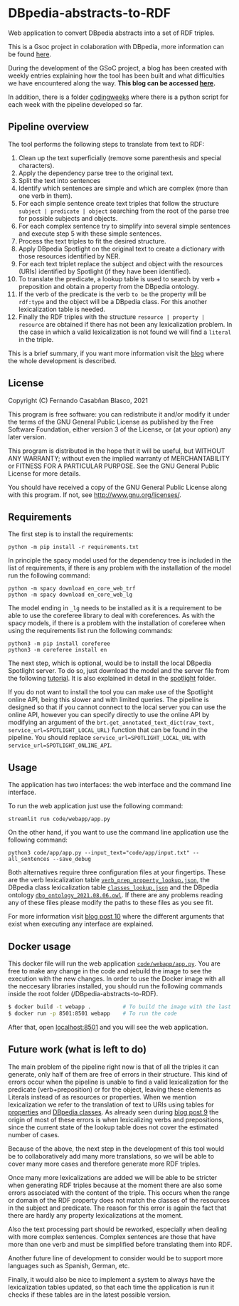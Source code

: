 # DBpedia-abstracts-to-RDF
Web application to convert DBpedia abstracts into a set of RDF triples.

This is a Gsoc project in colaboration with DBpedia, more information can be found [here][1].

During the development of the GSoC project, a blog has been created with weekly entries explaining how the tool has been built and what difficulties we have encountered along the way. **This blog can be accessed [here][2].**

In addition, there is a folder [codingweeks][3] where there is a python script for each week with the pipeline developed so far.

## Pipeline overview 
The tool performs the following steps to translate from text to RDF:
1.  Clean up the text superficially (remove some parenthesis and special characters).
2.  Apply the dependency parse tree to the original text.
3.  Split the text into sentences
4.  Identify which sentences are simple and which are complex (more than one verb in them).
5.  For each simple sentence create text triples that follow the structure `subject | predicate | object` searching from the root of the parse tree for possible subjects and objects.
6.  For each complex sentence try to simplify into several simple sentences and execute step 5 with these simple sentences.
7.  Process the text triples to fit the desired structure.
8.  Apply DBpedia Spotlight on the original text to create a dictionary with those resources identified by NER.
9.  For each text triplet replace the subject and object with the resources (URIs) identified by Spotlight (if they have been identified).
10. To translate the predicate, a lookup table is used to search by verb + preposition and obtain a property from the DBpedia ontology.
11. If the verb of the predicate is the verb `to be` the property will be `rdf:type` and the object will be a DBpedia class. For this another lexicalization table is needed.
12. Finally the RDF triples with the structure `resource | property | resource` are obtained if there has not been any lexicalization problem. In the case in which a valid lexicalization is not found we will find a `literal` in the triple.

This is a brief summary, if you want more information visit the [blog][2] where the whole development is described.

## License
Copyright (C) Fernando Casabñan Blasco, 2021

This program is free software: you can redistribute it and/or modify it under the terms of the GNU General Public License as published by the Free Software Foundation, either version 3 of the License, or (at your option) any later version.

This program is distributed in the hope that it will be useful, but WITHOUT ANY WARRANTY; without even the implied warranty of MERCHANTABILITY or FITNESS FOR A PARTICULAR PURPOSE. See the GNU General Public License for more details.

You should have received a copy of the GNU General Public License along with this program. If not, see http://www.gnu.org/licenses/.

## Requirements
The first step is to install the requirements:
```console
python -m pip install -r requirements.txt
```

In principle the spacy model used for the dependency tree is included in the list of requirements, if there is any problem with the installation of the model run the following command:
```console
python -m spacy download en_core_web_trf
python -m spacy download en_core_web_lg
```

The model ending in `_lg` needs to be installed as it is a requirement to be able to use the coreferee library to deal with coreferences.
As with the spacy models, if there is a problem with the installation of coreferee when using the requirements list run the following commands:
```console
python3 -m pip install coreferee
python3 -m coreferee install en
```

The next step, which is optional, would be to install the local DBpedia Spotlight server. To do so, just download the model and the server file from the following [tutorial][7]. It is also explained in detail in the [spotlight][8] folder.

If you do not want to install the tool you can make use of the Spotlight online API, being this slower and with limited queries. The pipeline is designed so that if you cannot connect to the local server you can use the online API, however you can specify directly to use the online API by modifying an argument of the `brt.get_annotated_text_dict(raw_text, service_url=SPOTLIGHT_LOCAL_URL)` function that can be found in the pipeline.
You should replace `service_url=SPOTLIGHT_LOCAL_URL` with `service_url=SPOTLIGHT_ONLINE_API`.

## Usage
The application has two interfaces: the web interface and the command line interface.

To run the web application just use the following command:
```console
streamlit run code/webapp/app.py
```

On the other hand, if you want to use the command line application use the following command:
```console
python3 code/app/app.py --input_text="code/app/input.txt" --all_sentences --save_debug
```

Both alternatives require three configuration files at your fingertips. These are the verb lexicalization table [`verb_prep_property_lookup.json`][4], the DBpedia class lexicalization table [`classes_lookup.json`][5] and the DBpedia ontology [`dbo_ontology_2021.08.06.owl`][10]. If there are any problems reading any of these files please modify the paths to these files as you see fit.

For more information visit [blog post 10][9] where the different arguments that exist when executing any interface are explained.

## Docker usage
This docker file will run the web application [`code/webapp/app.py`][11]. You are free to make any change in the code and rebuild the image to see the execution with the new changes. In order to use the Docker image with all the neccesary libraries installed, you should run the following commands inside the root folder (/DBpedia-abstracts-to-RDF).
```bash
$ docker build -t webapp .          # To build the image with the last code changes
$ docker run -p 8501:8501 webapp    # To run the code
```
After that, open [localhost:8501][12] and you will see the web application.

## Future work (what is left to do)
The main problem of the pipeline right now is that of all the triples it can generate, only half of them are free of errors in their structure. This kind of errors occur when the pipeline is unable to find a valid lexicalization for the predicate (verb+preposition) or for the object, leaving these elements as Literals instead of as resources or properties.
When we mention lexicalization we refer to the translation of text to URIs using tables for [properties][4] and [DBpedia classes][5].
As already seen during [blog post 9][6] the origin of most of these errors is when lexicalizing verbs and prepositions, since the current state of the lookup table does not cover the estimated number of cases.

Because of the above, the next step in the development of this tool would be to collaboratively add many more translations, so we will be able to cover many more cases and therefore generate more RDF triples.

Once many more lexicalizations are added we will be able to be stricter when generating RDF triples because at the moment there are also some errors associated with the content of the triple. This occurs when the range or domain of the RDF property does not match the classes of the resources in the subject and predicate. The reason for this error is again the fact that there are hardly any property lexicalizations at the moment.

Also the text processing part should be reworked, especially when dealing with more complex sentences. Complex sentences are those that have more than one verb and must be simplified before translating them into RDF.

Another future line of development to consider would be to support more languages such as Spanish, German, etc.

Finally, it would also be nice to implement a system to always have the lexicalization tables updated, so that each time the application is run it checks if these tables are in the latest possible version.

[1]: https://summerofcode.withgoogle.com/projects/#6560166180290560
[2]: https://fcabla.github.io/DBpedia-abstracts-to-RDF/
[3]: https://github.com/Fcabla/DBpedia-abstracts-to-RDF/tree/main/code/codingweeks
[4]: https://github.com/Fcabla/DBpedia-abstracts-to-RDF/blob/main/datasets/verb_prep_property_lookup.json
[5]: https://github.com/Fcabla/DBpedia-abstracts-to-RDF/blob/main/datasets/classes_lookup.json
[6]: https://fcabla.github.io/DBpedia-abstracts-to-RDF/coding-week9
[7]: https://github.com/dbpedia-spotlight/dbpedia-spotlight/wiki/Run-from-a-JAR
[8]: https://github.com/Fcabla/DBpedia-abstracts-to-RDF/tree/main/spotlight
[9]: https://fcabla.github.io/DBpedia-abstracts-to-RDF/coding-week10
[10]: https://github.com/Fcabla/DBpedia-abstracts-to-RDF/blob/main/datasets/dbo_ontology_2021.08.06.owl
[11]: ./code/webapp/app.py
[12]: http://localhost:8501
